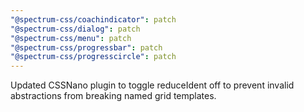 ```yaml
---
"@spectrum-css/coachindicator": patch
"@spectrum-css/dialog": patch
"@spectrum-css/menu": patch
"@spectrum-css/progressbar": patch
"@spectrum-css/progresscircle": patch
---
```


Updated CSSNano plugin to toggle reduceIdent off to prevent invalid abstractions from breaking named grid templates.
